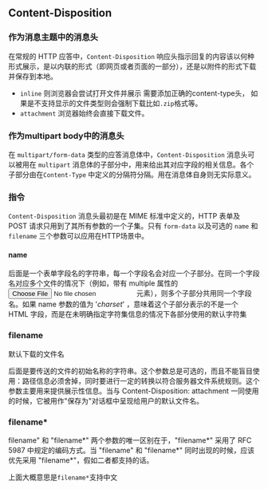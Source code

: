 ## Content-Disposition


### 作为消息主题中的消息头

在常规的 HTTP 应答中，`Content-Disposition` 响应头指示回复的内容该以何种形式展示，是以内联的形式（即网页或者页面的一部分），还是以附件的形式下载并保存到本地。

* `inline` 则浏览器会尝试打开文件并展示 需要添加正确的content-type头， 如果是不支持显示的文件类型则会强制下载比如`.zip`格式等。
* `attachment` 浏览器始终会直接下载文件。

### 作为multipart body中的消息头

在 `multipart/form-data` 类型的应答消息体中，`Content-Disposition` 消息头可以被用在 `multipart` 消息体的子部分中，用来给出其对应字段的相关信息。各个子部分由在`Content-Type` 中定义的分隔符分隔。用在消息体自身则无实际意义。

### 指令

`Content-Disposition` 消息头最初是在 MIME 标准中定义的，HTTP 表单及 POST 请求只用到了其所有参数的一个子集。只有 `form-data` 以及可选的 `name` 和 `filename` 三个参数可以应用在HTTP场景中。

#### name

后面是一个表单字段名的字符串，每一个字段名会对应一个子部分。在同一个字段名对应多个文件的情况下（例如，带有 multiple 属性的 <input type=file> 元素），则多个子部分共用同一个字段名。如果 name 参数的值为 '_charset_' ，意味着这个子部分表示的不是一个 HTML 字段，而是在未明确指定字符集信息的情况下各部分使用的默认字符集

### filename

默认下载的文件名

后面是要传送的文件的初始名称的字符串。这个参数总是可选的，而且不能盲目使用：路径信息必须舍掉，同时要进行一定的转换以符合服务器文件系统规则。这个参数主要用来提供展示性信息。当与 Content-Disposition: attachment 一同使用的时候，它被用作"保存为"对话框中呈现给用户的默认文件名。

### filename*

filename" 和 "filename*" 两个参数的唯一区别在于，"filename*" 采用了  RFC 5987 中规定的编码方式。当 "filename" 和 "filename*" 同时出现的时候，应该优先采用 "filename*"，假如二者都支持的话。

上面大概意思是`filename*`支持中文